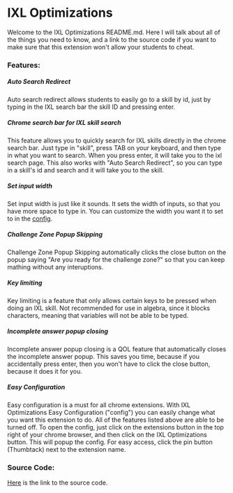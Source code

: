 # IXL Optimizations

Welcome to the IXL Optimizations README.md. Here I will talk about all of the things you need to know, and a link to the source code if you want to make sure that this extension won't allow your students to cheat.

### Features:

##### Auto Search Redirect

Auto search redirect allows students to easily go to a skill by id, just by typing in the IXL search bar the skill ID and pressing enter.

##### Chrome search bar for IXL skill search

This feature allows you to quickly search for IXL skills directly in the chrome search bar. Just type in "skill", press TAB on your keyboard, and then type in what you want to search. When you press enter, it will take you to the ixl search page. This also works with "Auto Search Redirect", so you can type in a skill's id and search and it will take you to the skill.

##### Set input width

Set input width is just like it sounds. It sets the width of inputs, so that you have more space to type in. You can customize the width you want it to set to in the [config](https://github.com/SpyC0der77/IXL-Optimizations?tab=readme-ov-file#easy-configuration).

##### Challenge Zone Popup Skipping

Challenge Zone Popup Skipping automatically clicks the close button on the popup saying "Are you ready for the challenge zone?" so that you can keep mathing without any interuptions.

##### Key limiting

Key limiting is a feature that only allows certain keys to be pressed when doing an IXL skill. Not recommended for use in algebra, since it blocks characters, meaning that variables will not be able to be typed.

##### Incomplete answer popup closing
Incomplete answer popup closing is a QOL feature that automatically closes the incomplete answer popup. This saves you time, because if you accidentally press enter, then you won't have to click the close button, because it does it for you.

##### Easy Configuration

Easy configuration is a must for all chrome extensions. With IXL Optimizations Easy Configuration ("config") you can easily change what you want this extension to do. All of the features listed above are able to be turned off. To open the config, just click on the extensions button in the top right of your chrome browser, and then click on the IXL Optimizations button. This will popup the config. For easy access, click the pin button (Thumbtack) next to the extension name.


### Source Code:

[Here](https://https://github.com/SpyC0der77/IXL-Optimizations) is the link to the source code.
